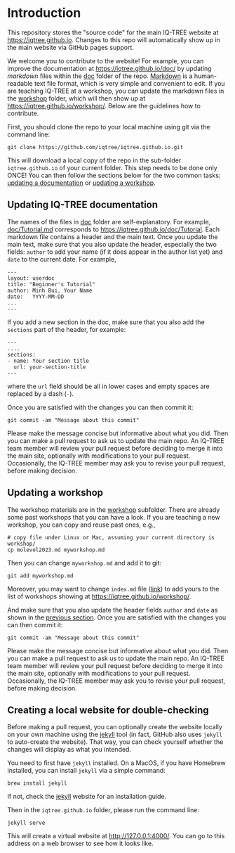 Introduction
============

This repository stores the "source code" for the main IQ-TREE website at
<https://iqtree.github.io>. Changes to this repo will automatically show up
in the main website via GitHub pages support.

We welcome you to contribute to the website! For example, you can improve the
documentation at <https://iqtree.github.io/doc/> by updating _markdown_ files
within the [doc](doc/) folder of the repo.
[Markdown](https://en.wikipedia.org/wiki/Markdown) is a  human-readable text
file format, which is very simple and convenient to edit. If you are teaching
IQ-TREE at a workshop, you can update the markdown files in the
[workshop](workshop/) folder, which will then show up at
<https://iqtree.github.io/workshop/>. Below are the guidelines how to
contribute.

First, you should clone the repo to your local machine using git via the command
line:

```
git clone https://github.com/iqtree/iqtree.github.io.git
```

This will download a local copy of the repo in the sub-folder `iqtree.github.io`
of your current folder. This step needs to be done only ONCE! You can then
follow the sections below for the two common tasks: [updating a
documentation](#updating-iq-tree-documentation) or [updating a workshop](#updating-a-workshop). 


Updating IQ-TREE documentation
------------------------------

The names of the files in [doc](doc/) folder are self-explanatory. For example,
[doc/Tutorial.md](doc/Tutorial.md) corresponds to
<https://iqtree.github.io/doc/Tutorial>. Each markdown file contains a header
and the main text. Once you update the main text, make sure that you also update
the header, especially the two fields: `author` to add your name (if it does
appear in the author list yet) and `date` to the current date. For example,

```
---
layout: userdoc
title: "Beginner's Tutorial"
author: Minh Bui, Your Name
date:   YYYY-MM-DD
...
---
```

If you add a new section in the doc, make sure that you also add
the `sections` part of the header, for example:

```
---
....
sections:
- name: Your section title
  url: your-section-title
---
```

where the `url` field should be all in lower cases and empty spaces are replaced
by a dash (`-`).

Once you are satisfied with the changes you can then commit it:

```
git commit -am "Message about this commit"
```

Please make the message concise but informative about what you did. Then you
can make a pull request to ask us to update the main repo. An IQ-TREE team
member will review your pull request before deciding to merge it into the main
site, optionally with modifications to your pull request. Occasionally, the
IQ-TREE member may ask you to revise your pull request, before making decision.

Updating a workshop
-------------------

The workshop materials are in the [workshop](workshop/) subfolder. There are already
some past workshops that you can have a look. If you are teaching a new workshop,
you can copy and reuse past ones, e.g.,

```
# copy file under Linux or Mac, assuming your current directory is workshop/
cp molevol2023.md myworkshop.md
```

Then you can change `myworkshop.md` and add it to git:

```
git add myworkshop.md
```

Moreover, you may want to change `index.md` file ([link](workshop/index.md)) to
add yours to the list of workshops showing at
<https://iqtree.github.io/workshop/>.

And make sure that you also update the header fields `author` and `date` as
shown in the [previous section](#updating-iq-tree-documentation). Once you are
satisfied with the changes you can then commit it:

```
git commit -am "Message about this commit"
```

Please make the message concise but informative about what you did. Then you
can make a pull request to ask us to update the main repo. An IQ-TREE team
member will review your pull request before deciding to merge it into the main
site, optionally with modifications to your pull request. Occasionally, the
IQ-TREE member may ask you to revise your pull request, before making decision.

Creating a local website for double-checking
--------------------------------------------

Before making a pull request, you can optionally create the website locally on
your own machine using the [jekyll](https://jekyllrb.com) tool (in fact, GitHub
also uses `jekyll` to auto-create the website). That way, you can check yourself
whether the changes will display as what you intended.

You need to first have `jekyll` installed. On a MacOS, if you have Homebrew installed,
you can install `jekyll` via a simple command:

```
brew install jekyll
```

If not, check the [jekyll](https://jekyllrb.com) website for an installation guide.

Then in the `iqtree.github.io` folder, please run the command line:

```
jekyll serve
```

This will create a virtual website at http://127.0.0.1:4000/. You can go to this address
on a web browser to see how it looks like.


